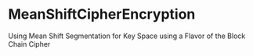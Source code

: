 # MeanShiftCipherEncryption
Using Mean Shift Segmentation for Key Space using a Flavor of the Block Chain Cipher
